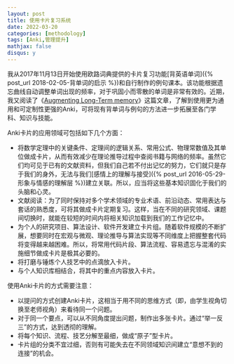 ```yaml
---
layout: post
title: 使用卡片复习系统
date: 2022-03-20
categories: [methodology]
tags: [Anki,管理提升]
mathjax: false
disqus: y
---
```


我从2017年11月13日开始使用欧路词典提供的卡片复习功能[背英语单词]({% post_url 2018-02-05-背单词的启示 %})和自行制作的例句课本。该功能根据遗忘曲线自动调整单词出现的频率，对于巩固小而零散的单词是非常有效的。近期，我又阅读了《[Augmenting Long-Term memory](http://augmentingcognition.com/ltm.html)》这篇文章，了解到使用更为通用和可定制性更强的Anki，可将现有背单词与例句的方法进一步拓展至各门学科、知识与技能。

Anki卡片的应用领域可包括如下几个方面：

* 将数学定理中的关键条件、定理间的逻辑关系、常用公式、物理常数值及其单位做成卡片，从而有效减少在理论推导过程中查阅书籍与网络的频率。虽然它们均可见于已有的文献资料，但我们自己若不付出记忆的努力，它们就只是存于我们的身外，无法与我们[感情上的理解与接受]({% post_url 2016-05-29-形象与情感的理解层 %})建立关联。所以，应当将这些基本知识固化于我们的头脑和心灵。
* 文献阅读：为了同时保持对多个学术领域的专业术语、前沿动态、常用表达与套话的熟悉度，可将其做成卡片定期复习。这样，当在不同的研究领域、课题间切换时，就能在较短的时间内将相关知识加载到我们的工作记忆中。
* 为个人的研究项目、算法设计、软件开发建立卡片组。随着软件规模的不断扩展，想要同时在宏观与微观、理论推导与算法实现等不同维度上把握整套代码将变得越来越困难。所以，将常用代码片段、算法流程、容易遗忘与混淆的实施细节做成卡片是极其必要的。
* 将打磨与锤炼个人技艺中的点滴放入卡片。
* 与个人知识库相结合，将其中的重点内容放入卡片。

使用Anki卡片的方式需要注意：

* 以提问的方式创建Anki卡片，这相当于用不同的思维方式（即，由学生视角切换至老师视角）来看待同一个问题。 
* 对于同一个要点，可以从不同角度提出问题，制作出多张卡片。通过“举一反三”的方式，达到透彻的理解。
* 将每个知识、流程、技艺分解至最细，做成“原子”型卡片。
* 卡片组的分类不宜过细，否则有可能失去在不同领域知识间建立“意想不到的连接”的机会。
